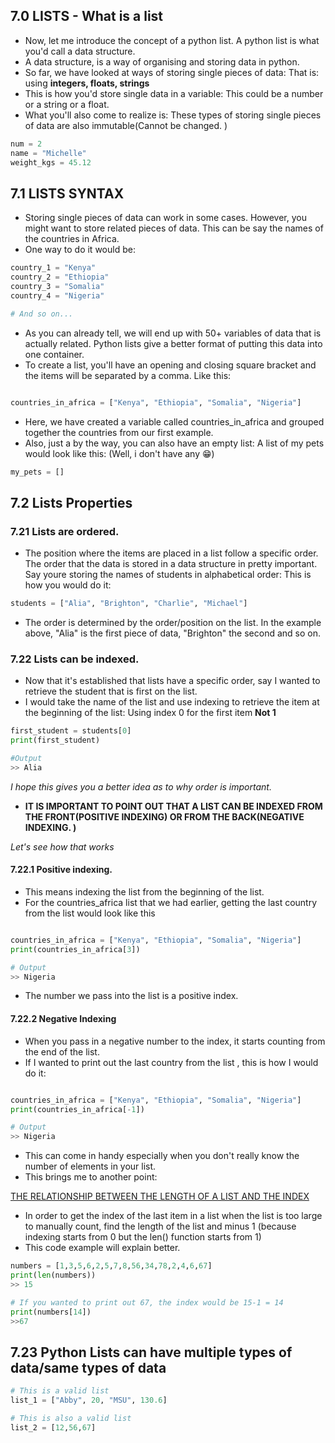## 7.0 LISTS - What is a list

- Now, let me introduce the concept of a python list. A python list is what you'd call a data structure.
- A data structure, is a way of organising and storing data in python. 
- So far, we have looked at ways of storing single pieces of data: That is: using **integers, floats, strings**
- This is how you'd store single data in a variable: This could be a number or a string or a float.
- What you'll also come to realize is: These types of storing single pieces of data are also immutable(Cannot be changed. )

```python
num = 2
name = "Michelle"
weight_kgs = 45.12
```

## 7.1 LISTS SYNTAX

- Storing single pieces of data can work in some cases. However, you might want to store related pieces of data. This can be say the names of the countries in Africa. 
- One way to do it would be: 

```python
country_1 = "Kenya"
country_2 = "Ethiopia"
country_3 = "Somalia"
country_4 = "Nigeria"

# And so on...
```

- As you can already tell, we will end up with 50+ variables of data that is actually related. Python lists give a better format of putting this data into one container. 
- To create a list, you'll have an opening and closing square bracket and the items will be separated by a comma. Like this: 

```python

countries_in_africa = ["Kenya", "Ethiopia", "Somalia", "Nigeria"]
```

- Here, we have created a variable called countries_in_africa and grouped together the countries from our first example. 
- Also, just a by the way, you can also have an empty list: A list of my pets would look like this: (Well, i don't have any 😁)

```python
my_pets = []
```

## 7.2 Lists Properties 

### 7.21 Lists are ordered. 

 - The position where the items are placed in a list follow a specific order. The order that the data is stored in a data structure in pretty important. Say youre storing the names of students in alphabetical order: This is how you would do it: 

```python
students = ["Alia", "Brighton", "Charlie", "Michael"]
```

- The order is determined by the order/position on the list. In the example above, "Alia" is the first piece of data, "Brighton" the second and so on. 

### 7.22 Lists can be indexed. 

- Now that it's established that lists have a specific order, say I wanted to retrieve the student that is first on the list. 
- I would take the name of the list and use indexing to retrieve the item at the beginning of the list: Using index 0 for the first item **Not 1**


```python
first_student = students[0]
print(first_student)

#Output
>> Alia
```

*I hope this gives you a better idea as to why order is important.*

- **IT IS IMPORTANT TO POINT OUT THAT A LIST CAN BE INDEXED FROM THE FRONT(POSITIVE INDEXING) OR FROM THE BACK(NEGATIVE INDEXING. )**

*Let's see how that works*
#### 7.22.1 Positive indexing. 

- This means indexing the list from the beginning of the list. 
- For the countries_africa list that we had earlier, getting the last country from the list would look like this 

```python

countries_in_africa = ["Kenya", "Ethiopia", "Somalia", "Nigeria"]
print(countries_in_africa[3])

# Output
>> Nigeria
```
- The number we pass into the list is a positive index. 
#### 7.22.2 Negative Indexing

- When you pass in a negative number to the index, it starts counting from the end of the list. 
- If I wanted to print out the last country from the list , this is how I would do it:

```python

countries_in_africa = ["Kenya", "Ethiopia", "Somalia", "Nigeria"]
print(countries_in_africa[-1])

# Output
>> Nigeria
```

- This can come in handy especially when you don't really know the number of elements in your list. 
- This brings me to another point: 

<u>THE RELATIONSHIP BETWEEN THE LENGTH OF A LIST AND THE INDEX</u>

- In order to get the index of the last item in a list when the list is too large to manually count, find the length of the list and minus 1 (because indexing starts from 0 but the len() function starts from 1)
- This code example will explain better. 

```python
numbers = [1,3,5,6,2,5,7,8,56,34,78,2,4,6,67]
print(len(numbers))
>> 15

# If you wanted to print out 67, the index would be 15-1 = 14
print(numbers[14])
>>67
```

## 7.23 Python Lists can have multiple types of data/same types of data


```python
# This is a valid list
list_1 = ["Abby", 20, "MSU", 130.6]

# This is also a valid list
list_2 = [12,56,67]
```